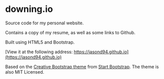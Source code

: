 # downing.io

Source code for my personal website.

Contains a copy of my resume, as well as some links to Github.

Built using HTML5 and Bootstrap.

[View it at the following address: https://jasond94.github.io](https://jasond94.github.io)

Based on the [Creative Bootstrap theme](http://startbootstrap.com/template-overviews/creative/)
from [Start Bootstrap](http://startbootstrap.com/).
The theme is also MIT Licensed.
